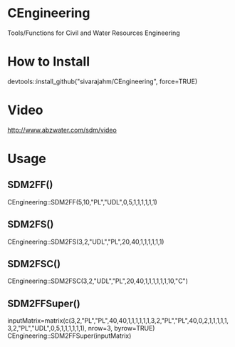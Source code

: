 # CEngineering
Tools/Functions for Civil and Water Resources Engineering


<b><h1>How to Install</h1></b>

devtools::install_github("sivarajahm/CEngineering", force=TRUE)

<b><h1>Video</h1></b>
<a href="http://www.abzwater.com/sdm/video">http://www.abzwater.com/sdm/video</a>

<b><h1>Usage</h1></b>
<h2>SDM2FF()</h2>
CEngineering::SDM2FF(5,10,"PL","UDL",0,5,1,1,1,1,1,1)<br/>
<h2>SDM2FS()</h2>
CEngineering::SDM2FS(3,2,"UDL","PL",20,40,1,1,1,1,1,1)<br/>
<h2>SDM2FSC()</h2>
CEngineering::SDM2FSC(3,2,"UDL","PL",20,40,1,1,1,1,1,1,10,"C")

<h2>SDM2FFSuper()</h2>
inputMatrix=matrix(c(3,2,"PL","PL",40,40,1,1,1,1,1,1,3,2,"PL","PL",40,0,2,1,1,1,1,1,3,2,"PL","UDL",0,5,1,1,1,1,1,1), nrow=3, byrow=TRUE)
CEngineering::SDM2FFSuper(inputMatrix)






